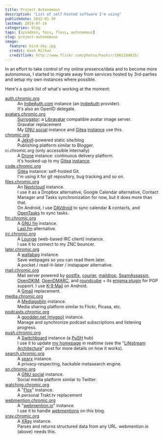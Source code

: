 ```yaml
---
title: Project Autonomous
description: "List of self-hosted software I'm using"
publishdate: 2012-01-30
lastmod: 2019-07-14
categories: blog
tags: [sysadmin, foss, floss, autonomous]
slug: project-autonomous
image:
  feature: bird-sky.jpg
  credit: Hash Milhan
  creditlink: http://www.flickr.com/photos/hashir/1061284835/
---
```


<div class="p-summary">
In an effort to take control of my online presence/data and to become more autonomous, I started to migrate away from services hosted by 3rd-parties and setup my own instances where possible.
</div>
<!--more-->

Here's a quick list of what's working at the moment:

<dl>
  <dt id="auth"><a href="https://auth.chromic.org">auth.chromic.org</a></dt>
  <dd>
    An <a href="http://indiewebcamp.com/indieauth.com">IndieAuth.com</a> instance (an <a href="http://indiewebcamp.com/indieauth">IndieAuth</a> provider).<br />
    It's also an OpenID delegate.
  </dd>

  <dt id="avatars"><a href="https://avatars.chromic.org">avatars.chromic.org</a></dt>
  <dd>
    <a href="http://sourceforge.net/p/surrogator/wiki/Home/">Surrogator</a>: a <a href="https://www.libravatar.org/">Libravatar</a> compatible avatar image server.<br />
    Gravatar replacement<br />
    My <a href="https://gnu.io/social/">GNU social</a> instance and <a href="https://gitea.io/">Gitea</a> <a href="https://code.chromic.org">instance</a> use this.
  </dd>

  <dt id="chromic"><a href="https://chromic.org">chromic.org</a></dt>
  <dd>
    A <a href="http://jekyllrb.com">Jekyll</a>-powered static site/blog<br />
    Publishing platform similar to Blogger.
  </dd>

  <dt id="ci">ci.chromic.org (only accessible internally)</dt>
  <dd>
    A <a href="https://drone.io/">Drone</a> instance: continuous delivery platform.<br />
    It's hooked-up to my <a href="https://gitea.io">Gitea</a> <a href="https://code.chromic.org">instance</a>.
  </dd>

  <dt id="code"><a href="https://code.chromic.org">code.chromic.org</a></dt>
  <dd>
    <a href="http://gitea.io/">Gitea</a> instance: self-hosted Git.<br />
    I'm using it for git repository, bug tracking and so on.
  </dd>

  <dt id="files"><a href="https://files.chromic.org">files.chromic.org</a></dt>
  <dd>
    An <a href="https://nextcloud.com/">Nextcloud</a> instance.<br />
    I use it as a Dropbox alternative, Google Calendar alternative, Contact Manager
    and Tasks synchronization for now, but it does more than that.<br />
    On Android, I use <a href="http://davdroid.bitfire.at/what-is-davdroid">DAVdroid</a>
    to sync calendar &amp; contacts, and
    <a href="https://f-droid.org/repository/browse/?fdfilter=tasks&fdid=org.dmfs.tasks">OpenTasks</a> to sync tasks.
  </dd>

  <dt id="fm"><a href="https://fm.chromic.org">fm.chromic.org</a></dt>
  <dd>
    A <a href="https://gnu.io/fm/">GNU fm</a> instance.<br />
    <a href="http://last.fm">Last.fm</a> alternative.
  </dd>

  <dt id="irc"><a href="https://irc.chromic.org">irc.chromic.org</a></dt>
  <dd>
    A <a href="https://github.com/thelounge/lounge">Lounge</a> (web-based IRC client) instance.<br />
    I use it to connect to my ZNC bouncer.
  </dd>

  <dt id="later"><a href="https://later.chromic.org">later.chromic.org</a></dt>
  <dd>
    A <a href="https://www.wallabag.org/">wallabag</a> instance.<br />
    Save webpages so you can read them later.<br />
    A pocket / read-it-later / instapaper alternative.
  </dd>

  <dt id="mail"><a href="https://mail.chromic.org">mail.chromic.org</a></dt>
  <dd>
    Mail server powered by <a href="http://www.postfix.org/">postfix</a>,
    <a href="http://www.courier-mta.org/">courier</a>,
    <a href="http://www.courier-mta.org/maildrop/">maildrop</a>,
    <a href="https://spamassassin.apache.org/">SpamAssassin</a>,
    <a href="http://www.opendkim.org/">OpenDKIM</a>,
    <a href="http://www.trusteddomain.org/opendmarc/">OpenDMARC</a>,
    and <a href="http://roundcube.net/">roundcube</a> + its
    <a href="https://github.com/roundcube/roundcubemail/tree/master/plugins/enigma">enigma plugin</a> for PGP support.
    I use <a href="https://github.com/k9mail/k-9/">K-9 Mail</a> on Android.<br />
    A <a href="http://gmail.com">Gmail</a> replacement.
  </dd>

  <dt id="media"><a href="https://media.chromic.org">media.chromic.org</a></dt>
  <dd>
    A <a href="http://mediagoblin.org">Mediagoblin</a> instance.<br />
    Media sharing platform similar to Flickr, Picasa, etc.
  </dd>

  <dt id="podcasts"><a href="https://podcasts.chromic.org">podcasts.chromic.org</a></dt>
  <dd>
    A <a href="https://github.com/gpodder/mygpo">gpodder.net (mygpo)</a> instance.<br />
    Manage and synchronize podcast subscriptions and listening progress.
  </dd>

  <dt id="push"><a href="https://push.chromic.org">push.chromic.org</a></dt>
  <dd>
    A <a href="https://switchboard.p3k.io/">Switchboard</a> instance (a <a href="https://en.wikipedia.org/wiki/PubSubHubbub">PuSH</a> hub)<br />
    I use it to update <a href="http://chromic.org">my homepage</a> in realtime (see the "<a href="http://chromic.org/blog/lifestream-architecture/">Lifestream Architecture</a>" post for more details on how it works).
  </dd>

  <dt id="search"><a href="https://search.chromic.org">search.chromic.org</a></dt>
  <dd>
    A <a href="https://searx.me/">searx</a> instance.<br />
    A privacy-respecting, hackable metasearch engine.
  </dd>

  <dt id="sn"><a href="http://sn.chromic.org">sn.chromic.org</a></dt>
  <dd>
    A <a href="http://gnu.io">GNU social</a> instance.<br />
    Social media platform similar to Twitter.
  </dd>

  <dt id="watching"><a href="https://watching.chromic.org">watching.chromic.org</a></dt>
  <dd>
    A "<a href="https://github.com/devfake/flox">Flox</a>" instance.<br />
    A personal Trakt.tv replacement
  </dd>

  <dt id="webmention"><a href="https://webmention.chromic.org">webmention.chromic.org</a></dt>
  <dd>
    A "<a href="https://webmention.io/">webmention.io</a>" instance.<br />
    I use it to handle <a href="http://indiewebcamp.com/webmention">webmentions</a> on this blog.
  </dd>

  <dt id="xray"><a href="https://xray.chromic.org">xray.chromic.org</a></dt>
  <dd>
    A <a href="https://github.com/aaronpk/XRay">XRay</a> instance.<br />
    Parses and returns structured data from any URL. webmention.io (above) needs this.
  </dd>
</dl>

